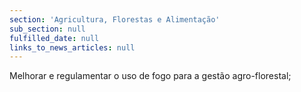 ```yaml
---
section: 'Agricultura, Florestas e Alimentação'
sub_section: null
fulfilled_date: null
links_to_news_articles: null
---
```


Melhorar e regulamentar o uso de fogo para a gestão agro-florestal;